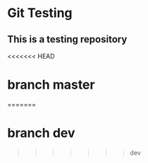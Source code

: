 # Git Testing

## This is a testing repository

<<<<<<< HEAD
# branch master
=======
# branch dev
>>>>>>> dev
